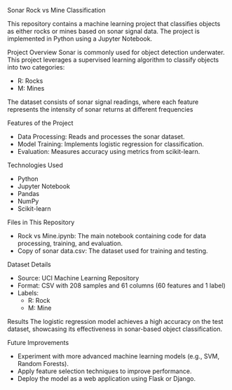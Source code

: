 Sonar Rock vs Mine Classification

This repository contains a machine learning project that classifies objects as either rocks or mines based on sonar signal data. The project is implemented in Python using a Jupyter Notebook.

Project Overview
Sonar is commonly used for object detection underwater. This project leverages a supervised learning algorithm to classify objects into two categories:
- R: Rocks
- M: Mines

The dataset consists of sonar signal readings, where each feature represents the intensity of sonar returns at different frequencies

Features of the Project
- Data Processing: Reads and processes the sonar dataset.
- Model Training: Implements logistic regression for classification.
- Evaluation: Measures accuracy using metrics from scikit-learn.

Technologies Used
- Python
- Jupyter Notebook
- Pandas
- NumPy
- Scikit-learn

Files in This Repository
- Rock vs Mine.ipynb: The main notebook containing code for data processing, training, and evaluation.
- Copy of sonar data.csv: The dataset used for training and testing.



Dataset Details
- Source: UCI Machine Learning Repository
- Format: CSV with 208 samples and 61 columns (60 features and 1 label)
- Labels:
  - R: Rock
  - M: Mine

Results
The logistic regression model achieves a high accuracy on the test dataset, showcasing its effectiveness in sonar-based object classification.

Future Improvements
- Experiment with more advanced machine learning models (e.g., SVM, Random Forests).
- Apply feature selection techniques to improve performance.
- Deploy the model as a web application using Flask or Django.

